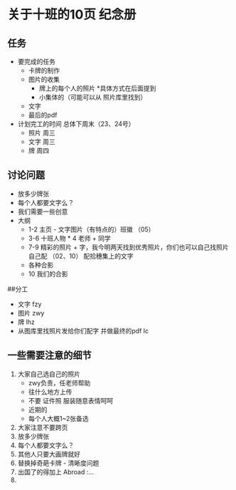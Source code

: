 # 关于十班的10页 纪念册
## 任务 
- 要完成的任务
	* 卡牌的制作
	*  图片的收集
		*  牌上的每个人的照片  *具体方式在后面提到 
		* 小集体的（可能可以从 照片库里找到）
	* 文字
	*  最后的pdf
- 计划完工的时间 总体下周末（23、24号）
	* 照片 周三
	* 文字 周三
	* 牌 周四
 
## 讨论问题
- 放多少牌张 
- 每个人都要文字么？
- 我们需要一些创意
- 大纲 
	 * 1-2 主页 - 文字图片（有特点的）班徽 （05） 
	 * 3-6 十班人物 * 4 老师 + 同学
	 * 7-9 精彩的照片 + 字，我今明两天找到优秀照片，你们也可以自己找照片自己配
	（02、10） 配拾穗集上的文字
	* 各种合影 
	* 10 我们的合影

##分工
- 文字 fzy
- 图片 zwy
- 牌 lhz
- 从图库里找照片发给你们配字 并做最终的pdf lc



## 一些需要注意的细节 
1. 大家自己选自己的照片
	* zwy负责，任老师帮助
	* 往什么地方上传
	* 不要 证件照 服装随意表情呵呵
	* 近期的
	* 每个人大概1~2张备选
2. 大家注意不要跨页 
3. 放多少牌张 
4. 每个人都要文字么？
5. 其他人只要大画牌就好 
6. 替换掉奇葩卡牌 - 清晰度问题
7. 出国了的得加上 Abroad :... 
8. 
